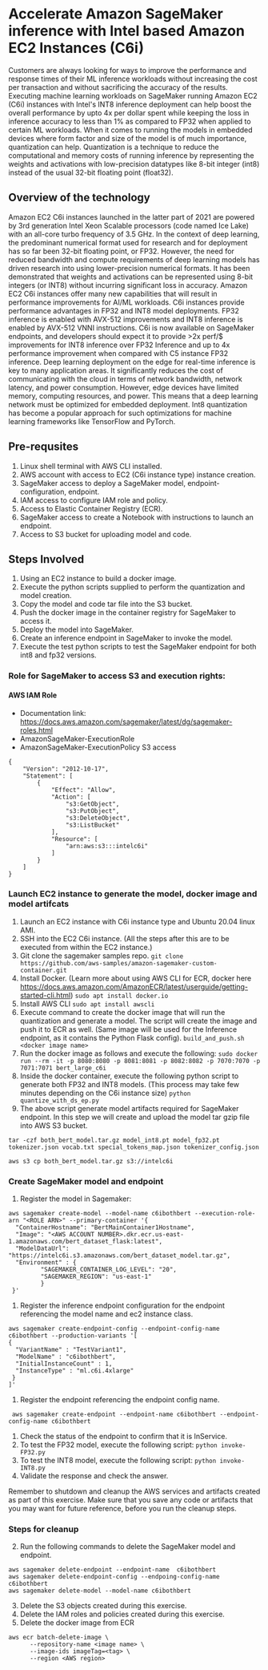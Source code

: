 # Accelerate Amazon SageMaker inference with Intel based Amazon EC2 Instances (C6i)
Customers are always looking for ways to improve the performance and response times of their ML inference workloads without increasing the cost per transaction and without sacrificing the accuracy of the results. Executing machine learning workloads on SageMaker running Amazon EC2 (C6i) instances with Intel's INT8 inference deployment can help boost the overall performance by upto 4x per dollar spent while keeping the loss in inference accuracy to less than 1% as compared to FP32 when applied to certain ML workloads. When it comes to running the models in embedded devices where form factor and size of the model is of much importance, quantization can help.
Quantization is a technique to reduce the computational and memory costs of running inference by representing the weights and activations with low-precision datatypes like 8-bit integer (int8) instead of the usual 32-bit floating point (float32).

## Overview of the technology
Amazon EC2 C6i instances launched in the latter part of 2021 are powered by 3rd generation Intel Xeon Scalable processors (code named Ice Lake) with an all-core turbo frequency of 3.5 GHz.
In the context of deep learning, the predominant numerical format used for research and for deployment has so far been 32-bit floating point, or FP32. However, the need for reduced bandwidth and compute requirements of deep learning models has driven research into using lower-precision numerical formats. It has been demonstrated that weights and activations can be represented using 8-bit integers (or INT8) without incurring significant loss in accuracy.
Amazon EC2 C6i instances offer many new capabilities that will result in performance improvements for AI/ML workloads. C6i instances provide performance advantages in FP32 and INT8 model deployments. FP32 inference is enabled with AVX-512 improvements and INT8 inference is enabled by AVX-512 VNNI instructions.
C6i is now available on SageMaker endpoints, and developers should expect it to provide >2x perf/$ improvements for INT8 inference over FP32 Inference and up to 4x performance improvement when compared with C5 instance FP32 inference.
Deep learning deployment on the edge for real-time inference is key to many application areas. It significantly reduces the cost of communicating with the cloud in terms of network bandwidth, network latency, and power consumption. However, edge devices have limited memory, computing resources, and power. This means that a deep learning network must be optimized for embedded deployment. Int8 quantization has become a popular approach for such optimizations for machine learning frameworks like TensorFlow and PyTorch.

## Pre-requsites
1. Linux shell terminal with AWS CLI installed. 
2. AWS account with access to EC2 (C6i instance type) instance creation.
3. SageMaker access to deploy a SageMaker model, endpoint-configuration, endpoint.
4. IAM access to configure IAM role and policy.
5. Access to Elastic Container Registry (ECR).
6. SageMaker access to create a Notebook with instructions to launch an endpoint.
7. Access to S3 bucket for uploading model and code. 

## Steps Involved
1. Using an EC2 instance to build a docker image.
2. Execute the python scripts supplied to perform the quantization and model creation.
3. Copy the model and code tar file into the S3 bucket.
4. Push the docker image in the container registry for SageMaker to access it.
5. Deploy the model into SageMaker.
6. Create an inference endpoint in SageMaker to invoke the model.
7. Execute the test python scripts to test the SageMaker endpoint for both int8 and fp32 versions. 

### Role for SageMaker to access S3 and execution rights:
#### AWS IAM Role
- Documentation link: https://docs.aws.amazon.com/sagemaker/latest/dg/sagemaker-roles.html
- AmazonSageMaker-ExecutionRole
- AmazonSageMaker-ExecutionPolicy S3 access
```
{
    "Version": "2012-10-17",
    "Statement": [
        {
            "Effect": "Allow",
            "Action": [
                "s3:GetObject",
                "s3:PutObject",
                "s3:DeleteObject",
                "s3:ListBucket"
            ],
            "Resource": [
                "arn:aws:s3:::intelc6i"
            ]
        }
    ]
}
```

### Launch EC2 instance to generate the model, docker image and model artifcats

1. Launch an EC2 instance with C6i instance type and Ubuntu 20.04 linux AMI. 
1. SSH into the EC2 C6i instance. (All the steps after this are to be executed from within the EC2 instance.) 
1. Git clone the sagemaker samples repo.
``` git clone https://github.com/aws-samples/amazon-sagemaker-custom-container.git ```
1. Install Docker. (Learn more about using AWS CLI for ECR, docker here https://docs.aws.amazon.com/AmazonECR/latest/userguide/getting-started-cli.html)
```sudo apt install docker.io  ```
1. Install AWS CLI
``` sudo apt install awscli ```
1. Execute command to create the docker image that will run the quantization and generate a model. The script will create the image and push it to ECR as well. (Same image will be used for the Inference endpoint, as it contains the Python Flask config).
```build_and_push.sh <docker image name> ```
1. Run the docker image as follows and execute the following: 
``` sudo docker run --rm -it -p 8080:8080 -p 8081:8081 -p 8082:8082 -p 7070:7070 -p 7071:7071 bert_large_c6i ```
1. Inside the docker container, execute the following python script to generate both FP32 and INT8 models. (This process may take few minutes depending on the C6i instance size)
``` python quantize_with_ds_ep.py ``` 
1. The above script generate model artifacts required for SageMaker endpoint. In this step we will create and upload the model tar gzip file into AWS S3 bucket.

``` tar -czf both_bert_model.tar.gz model_int8.pt model_fp32.pt tokenizer.json vocab.txt special_tokens_map.json tokenizer_config.json ```

``` aws s3 cp both_bert_model.tar.gz s3://intelc6i ```

### Create SageMaker model and endpoint
1. Register the model in Sagemaker: 
```
aws sagemaker create-model --model-name c6ibothbert --execution-role-arn "<ROLE ARN>" --primary-container '{
  "ContainerHostname": "BertMainContainer1Hostname",
  "Image": "<AWS ACCOUNT NUMBER>.dkr.ecr.us-east-1.amazonaws.com/bert_dataset_flask:latest",
  "ModelDataUrl": "https://intelc6i.s3.amazonaws.com/bert_dataset_model.tar.gz",
  "Environment" : {
         "SAGEMAKER_CONTAINER_LOG_LEVEL": "20",
         "SAGEMAKER_REGION": "us-east-1"
         }
 }' 
``` 
1. Register the inference endpoint configuration for the endpoint referencing the model name and ec2 instance class.
```
aws sagemaker create-endpoint-config --endpoint-config-name c6ibothbert --production-variants '[
{
  "VariantName" : "TestVariant1",
  "ModelName" : "c6ibothbert",
  "InitialInstanceCount" : 1,
  "InstanceType" : "ml.c6i.4xlarge"
 }
]'
```
1. Register the endpoint referencing the endpoint config name.
```
 aws sagemaker create-endpoint --endpoint-name c6ibothbert --endpoint-config-name c6ibothbert 
```
1. Check the status of the endpoint to confirm that it is InService. 
1. To test the FP32 model, execute the following script:
``` python invoke-FP32.py ```
1. To test the INT8 model, execute the following script:
``` python invoke-INT8.py ```
1. Validate the response and check the answer. 
 
Remember to shutdown and cleanup the AWS services and artifacts created as part of this exercise.
Make sure that you save any code or artifacts that you may want for future reference, before you run the cleanup steps. 

### Steps for cleanup
2. Run the following commands to delete the SageMaker model and endpoint. 
``` 
aws sagemaker delete-endpoint --endpoint-name  c6ibothbert
aws sagemaker delete-endpoint-config --endpoing-config-name c6ibothbert 
aws sagemaker delete-model --model-name c6ibothbert
```
3. Delete the S3 objects created during this exercise.
4. Delete the IAM roles and policies created during this exercise.
5. Delete the docker image from ECR
```
aws ecr batch-delete-image \
      --repository-name <image name> \
      --image-ids imageTag=<tag> \
      --region <AWS region>
```

